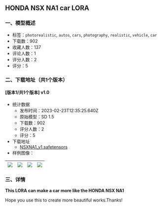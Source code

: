 ## HONDA NSX NA1 car LORA
### 一、模型概述

- 标签：`photorealistic`, `autos`, `cars`, `photography`, `realistic`, `vehicle`, `car`
- 下载数：902
- 收藏人数：137
- 评论人数：1
- 评分人数：2
- 评分：5

### 二、下载地址（共1个版本）

#### [版本1/共1个版本] v1.0

- 统计数据
  - 发布时间：2023-02-23T12:35:25.640Z
  - 原始模型：SD 1.5
  - 下载数：902
  - 评分人数：2
  - 评分：5
- 下载地址
  - [NSXNA1_v1.safetensors](https://civitai.com/api/download/models/14298)
- 样例图像：

| <img src="https://image.civitai.com/xG1nkqKTMzGDvpLrqFT7WA/aeeb0616-2dd9-4413-411b-eca35a1d1f00/width=450/139254.jpeg" /> | <img src="https://image.civitai.com/xG1nkqKTMzGDvpLrqFT7WA/5be16385-c7da-4078-4e56-cfa7e7b45900/width=450/139257.jpeg" /> | <img src="https://image.civitai.com/xG1nkqKTMzGDvpLrqFT7WA/0a3e206b-aa2c-466f-d6b5-03c4523ce100/width=450/139256.jpeg" /> | <img src="https://image.civitai.com/xG1nkqKTMzGDvpLrqFT7WA/9f10af25-39f2-4917-3a5a-28e77bb6b800/width=450/139255.jpeg" /> |
| ---- | ---- | ---- | ---- |


### 三、详情
<p><strong>This LORA can make a car more like the HONDA NSX NA1</strong></p><p></p><p>Hope you use this to create more beautiful works.Thanks!</p>